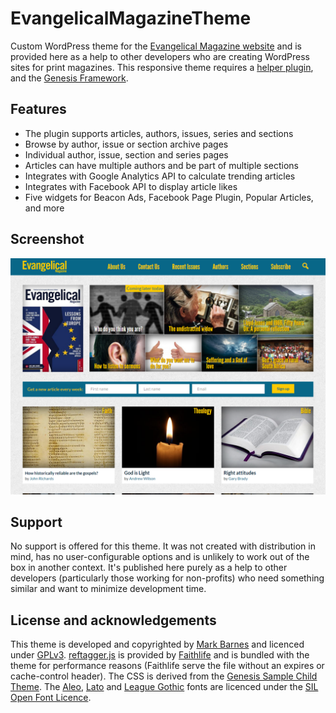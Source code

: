 # EvangelicalMagazineTheme
Custom WordPress theme for the [Evangelical Magazine website](https://www.evangelicalmagazine.com/) and is provided here as a help to other developers who are creating WordPress sites for print magazines. This responsive theme requires a [helper plugin](https://github.com/markbarnes/EvangelicalMagazinePlugin), and the [Genesis Framework](http://my.studiopress.com/themes/genesis/).

## Features
* The plugin supports articles, authors, issues, series and sections
* Browse by author, issue or section archive pages
* Individual author, issue, section and series pages
* Articles can have multiple authors and be part of multiple sections
* Integrates with Google Analytics API to calculate trending articles
* Integrates with Facebook API to display article likes
* Five widgets for Beacon Ads, Facebook Page Plugin, Popular Articles, and more

## Screenshot
![Screenshot](https://github.com/markbarnes/EvangelicalMagazineTheme/blob/master/screenshot.png)

## Support
No support is offered for this theme. It was not created with distribution in mind, has no user-configurable options and is unlikely to work out of the box in another context. It's published here purely as a help to other developers (particularly those working for non-profits) who need something similar and want to minimize development time.

## License and acknowledgements
This theme is developed and copyrighted by [Mark Barnes](https://www.markbarnes.net) and licenced under [GPLv3](http://www.gnu.org/licenses/gpl.html).
[reftagger.js](https://github.com/markbarnes/EvangelicalMagazineTheme/blob/master/js/reftagger.js) is provided by [Faithlife](https://reftagger.com/) and is bundled with the theme for performance reasons (Faithlife serve the file without an expires or cache-control header).
The CSS is derived from the [Genesis Sample Child Theme](http://www.studiopress.com/free-themes/sample/).
The [Aleo](https://www.fontsquirrel.com/fonts/aleo), [Lato](https://www.fontsquirrel.com/fonts/lato) and [League Gothic](https://www.fontsquirrel.com/fonts/League-Gothic) fonts are licenced under the [SIL Open Font Licence](http://scripts.sil.org/OFL).